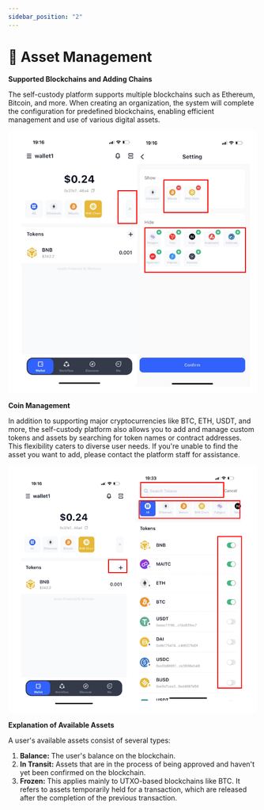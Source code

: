 ```yaml
---
sidebar_position: "2"
---
```

# 🎨 Asset Management

**Supported Blockchains and Adding Chains**

The self-custody platform supports multiple blockchains such as Ethereum, Bitcoin, and more. When creating an organization, the system will complete the configuration for predefined blockchains, enabling efficient management and use of various digital assets.

<div align="left">

![](<../images/assets/image (108).png>)

</div>

**Coin Management**

In addition to supporting major cryptocurrencies like BTC, ETH, USDT, and more, the self-custody platform also allows you to add and manage custom tokens and assets by searching for token names or contract addresses. This flexibility caters to diverse user needs. If you're unable to find the asset you want to add, please contact the platform staff for assistance.

<div align="left">

![](<../images/assets/image (109).png>)

</div>

**Explanation of Available Assets**

A user's available assets consist of several types:

1. **Balance:** The user's balance on the blockchain.
2. **In Transit:** Assets that are in the process of being approved and haven't yet been confirmed on the blockchain.
3. **Frozen:** This applies mainly to UTXO-based blockchains like BTC. It refers to assets temporarily held for a transaction, which are released after the completion of the previous transaction.
